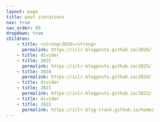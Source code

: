 ```yaml
---
layout: page
title: past iterations
nav: true
nav_order: 99
dropdown: true
children: 
    - title: <strong>2026</strong>
      permalink: https://iclr-blogposts.github.io/2026/
    - title: divider
    - title: 2025
      permalink: https://iclr-blogposts.github.io/2025/
    - title: 2024
      permalink: https://iclr-blogposts.github.io/2024/
    - title: divider
    - title: 2023
      permalink: https://iclr-blogposts.github.io/2023/
    - title: divider
    - title: 2022
      permalink: https://iclr-blog-track.github.io/home/
---
```


